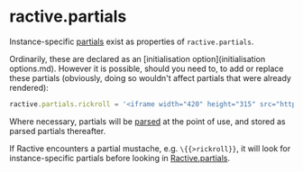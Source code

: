 # ractive.partials

Instance-specific [partials](partials.md) exist as properties of `ractive.partials`.

Ordinarily, these are declared as an [initialisation option](initialisation options.md). However it is possible, should you need to, to add or replace these partials (obviously, doing so wouldn't affect partials that were already rendered):

```js
ractive.partials.rickroll = '<iframe width="420" height="315" src="http://www.youtube.com/embed/dQw4w9WgXcQ" frameborder="0" allowfullscreen></iframe>'
```

Where necessary, partials will be [parsed](ractive-parse) at the point of use, and stored as parsed partials thereafter.

If Ractive encounters a partial mustache, e.g. `\{{>rickroll}}`, it will look for instance-specific partials before looking in [Ractive.partials](ractive-partials-global.md).
